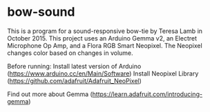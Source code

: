 # bow-sound

This is a program for a sound-responsive bow-tie by Teresa Lamb in October 2015. 
This project uses an Arduino Gemma v2, an Electret Microphone Op Amp, and a Flora RGB Smart Neopixel. The Neopixel changes color based on changes in volume.

Before running:
Install latest version of Arduino (https://www.arduino.cc/en/Main/Software)
Install Neopixel Library (https://github.com/adafruit/Adafruit_NeoPixel)

Find out more about Gemma (https://learn.adafruit.com/introducing-gemma)
